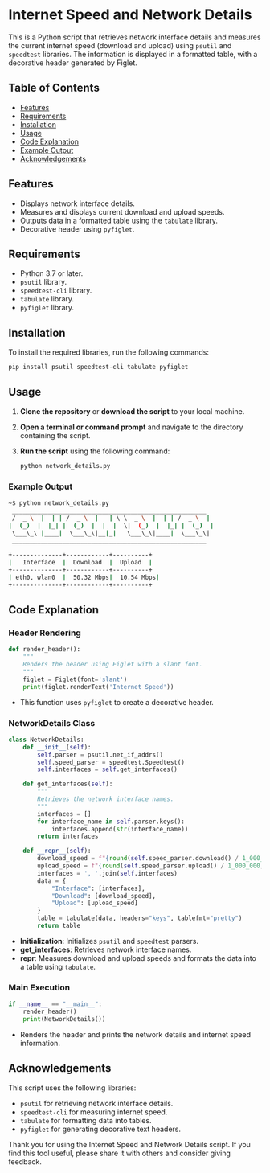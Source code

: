 # Internet Speed and Network Details

This is a Python script that retrieves network interface details and measures the current internet speed (download and upload) using `psutil` and `speedtest` libraries. The information is displayed in a formatted table, with a decorative header generated by Figlet.

## Table of Contents

- [Features](#features)
- [Requirements](#requirements)
- [Installation](#installation)
- [Usage](#usage)
- [Code Explanation](#code-explanation)
- [Example Output](#example-output)
- [Acknowledgements](#acknowledgements)

## Features

- Displays network interface details.
- Measures and displays current download and upload speeds.
- Outputs data in a formatted table using the `tabulate` library.
- Decorative header using `pyfiglet`.

## Requirements

- Python 3.7 or later.
- `psutil` library.
- `speedtest-cli` library.
- `tabulate` library.
- `pyfiglet` library.

## Installation

To install the required libraries, run the following commands:

```sh
pip install psutil speedtest-cli tabulate pyfiglet
```

## Usage

1. **Clone the repository** or **download the script** to your local machine.
2. **Open a terminal or command prompt** and navigate to the directory containing the script.
3. **Run the script** using the following command:

   ```sh
   python network_details.py
   ```

### Example Output

```sh
~$ python network_details.py
 ______________________________________________________
 /  _ \  |  | | /  _ \  |   | \ \  _ \  |  | | /  _ \  |
|  (_)  |  |_| |  (_)  |  |  |  \|  (_)  |  |_| |  (_)  |
 \___\_\ |____|  \___\_\|__|_|   \___\_\|____|  \___\_\|
 ______________________________________________________

+--------------+------------+----------+
|   Interface  |  Download  |  Upload  |
+--------------+------------+----------+
| eth0, wlan0  |  50.32 Mbps|  10.54 Mbps|
+--------------+------------+----------+
```

## Code Explanation

### Header Rendering

```python
def render_header():
    """
    Renders the header using Figlet with a slant font.
    """
    figlet = Figlet(font='slant')
    print(figlet.renderText('Internet Speed'))
```

- This function uses `pyfiglet` to create a decorative header.

### NetworkDetails Class

```python
class NetworkDetails:
    def __init__(self):
        self.parser = psutil.net_if_addrs()
        self.speed_parser = speedtest.Speedtest()
        self.interfaces = self.get_interfaces()

    def get_interfaces(self):
        """
        Retrieves the network interface names.
        """
        interfaces = []
        for interface_name in self.parser.keys():
            interfaces.append(str(interface_name))
        return interfaces

    def __repr__(self):
        download_speed = f"{round(self.speed_parser.download() / 1_000_000, 2)} Mbps"
        upload_speed = f"{round(self.speed_parser.upload() / 1_000_000, 2)} Mbps"
        interfaces = ', '.join(self.interfaces)
        data = {
            "Interface": [interfaces],
            "Download": [download_speed],
            "Upload": [upload_speed]
        }
        table = tabulate(data, headers="keys", tablefmt="pretty")
        return table
```

- **Initialization**: Initializes `psutil` and `speedtest` parsers.
- **get_interfaces**: Retrieves network interface names.
- **__repr__**: Measures download and upload speeds and formats the data into a table using `tabulate`.

### Main Execution

```python
if __name__ == "__main__":
    render_header()
    print(NetworkDetails())
```

- Renders the header and prints the network details and internet speed information.

## Acknowledgements

This script uses the following libraries:
- `psutil` for retrieving network interface details.
- `speedtest-cli` for measuring internet speed.
- `tabulate` for formatting data into tables.
- `pyfiglet` for generating decorative text headers.

Thank you for using the Internet Speed and Network Details script. If you find this tool useful, please share it with others and consider giving feedback.
